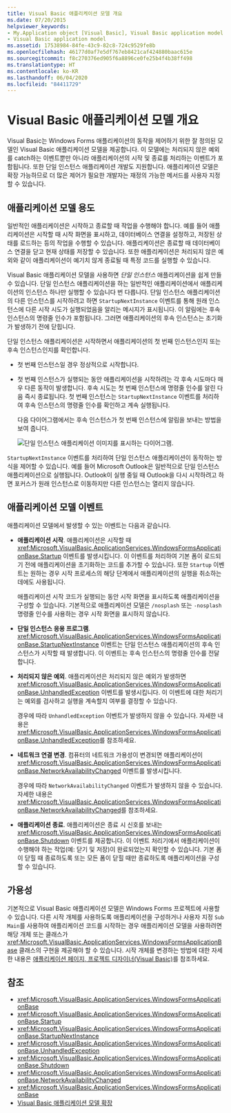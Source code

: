```yaml
---
title: Visual Basic 애플리케이션 모델 개요
ms.date: 07/20/2015
helpviewer_keywords:
- My.Application object [Visual Basic], Visual Basic application model
- Visual Basic application model
ms.assetid: 17538984-84fe-43c9-82c8-724c9529fe8b
ms.openlocfilehash: 46177d0af7e5df767eb8421caf424880baac615e
ms.sourcegitcommit: f8c270376ed905f6a8896ce0fe25b4f4b38ff498
ms.translationtype: HT
ms.contentlocale: ko-KR
ms.lasthandoff: 06/04/2020
ms.locfileid: "84411729"
---
```

# <a name="overview-of-the-visual-basic-application-model"></a>Visual Basic 애플리케이션 모델 개요

Visual Basic는 Windows Forms 애플리케이션의 동작을 제어하기 위한 잘 정의된 모델인 Visual Basic 애플리케이션 모델을 제공합니다. 이 모델에는 처리되지 않은 예외를 catch하는 이벤트뿐만 아니라 애플리케이션의 시작 및 종료를 처리하는 이벤트가 포함됩니다. 또한 단일 인스턴스 애플리케이션 개발도 지원합니다. 애플리케이션 모델은 확장 가능하므로 더 많은 제어가 필요한 개발자는 재정의 가능한 메서드를 사용자 지정할 수 있습니다.  
  
## <a name="uses-for-the-application-model"></a>애플리케이션 모델 용도  

 일반적인 애플리케이션은 시작하고 종료할 때 작업을 수행해야 합니다. 예를 들어 애플리케이션은 시작할 때 시작 화면을 표시하고, 데이터베이스 연결을 설정하고, 저장된 상태를 로드하는 등의 작업을 수행할 수 있습니다. 애플리케이션은 종료할 때 데이터베이스 연결을 닫고 현재 상태를 저장할 수 있습니다. 또한 애플리케이션은 처리되지 않은 예외와 같이 애플리케이션이 예기치 않게 종료될 때 특정 코드를 실행할 수 있습니다.  
  
 Visual Basic 애플리케이션 모델을 사용하면 *단일 인스턴스* 애플리케이션을 쉽게 만들 수 있습니다. 단일 인스턴스 애플리케이션을 하는 일반적인 애플리케이션에서 애플리케이션의 인스턴스 하나만 실행할 수 있습니다 번 다릅니다. 단일 인스턴스 애플리케이션의 다른 인스턴스를 시작하려고 하면 `StartupNextInstance` 이벤트를 통해 원래 인스턴스에 다른 시작 시도가 실행되었음을 알리는 메시지가 표시됩니다. 이 알림에는 후속 인스턴스의 명령줄 인수가 포함됩니다. 그러면 애플리케이션의 후속 인스턴스는 초기화가 발생하기 전에 닫힙니다.  
  
 단일 인스턴스 애플리케이션은 시작하면서 애플리케이션의 첫 번째 인스턴스인지 또는 후속 인스턴스인지를 확인합니다.  
  
- 첫 번째 인스턴스일 경우 정상적으로 시작합니다.  
  
- 첫 번째 인스턴스가 실행되는 동안 애플리케이션을 시작하려는 각 후속 시도마다 매우 다른 동작이 발생합니다. 후속 시도는 첫 번째 인스턴스에 명령줄 인수를 알린 다음 즉시 종료됩니다. 첫 번째 인스턴스는 `StartupNextInstance` 이벤트를 처리하여 후속 인스턴스의 명령줄 인수를 확인하고 계속 실행됩니다.  
  
     다음 다이어그램에서는 후속 인스턴스가 첫 번째 인스턴스에 알림을 보내는 방법을 보여 줍니다.  
  
     ![단일 인스턴스 애플리케이션 이미지를 표시하는 다이어그램.](./media/overview-of-the-visual-basic-application-model/single-instance-application.gif)  
  
 `StartupNextInstance` 이벤트를 처리하여 단일 인스턴스 애플리케이션이 동작하는 방식을 제어할 수 있습니다. 예를 들어 Microsoft Outlook은 일반적으로 단일 인스턴스 애플리케이션으로 실행됩니다. Outlook이 실행 중일 때 Outlook을 다시 시작하려고 하면 포커스가 원래 인스턴스로 이동하지만 다른 인스턴스는 열리지 않습니다.  
  
## <a name="events-in-the-application-model"></a>애플리케이션 모델 이벤트  

 애플리케이션 모델에서 발생할 수 있는 이벤트는 다음과 같습니다.  
  
- **애플리케이션 시작**. 애플리케이션은 시작할 때 <xref:Microsoft.VisualBasic.ApplicationServices.WindowsFormsApplicationBase.Startup> 이벤트를 발생시킵니다. 이 이벤트를 처리하여 기본 폼이 로드되기 전에 애플리케이션을 초기화하는 코드를 추가할 수 있습니다. 또한 `Startup` 이벤트는 원하는 경우 시작 프로세스의 해당 단계에서 애플리케이션의 실행을 취소하는 데에도 사용됩니다.  
  
     애플리케이션 시작 코드가 실행되는 동안 시작 화면을 표시하도록 애플리케이션을 구성할 수 있습니다. 기본적으로 애플리케이션 모델은 `/nosplash` 또는 `-nosplash` 명령줄 인수를 사용하는 경우 시작 화면을 표시하지 않습니다.  
  
- **단일 인스턴스 응용 프로그램**. <xref:Microsoft.VisualBasic.ApplicationServices.WindowsFormsApplicationBase.StartupNextInstance> 이벤트는 단일 인스턴스 애플리케이션의 후속 인스턴스가 시작할 때 발생합니다. 이 이벤트는 후속 인스턴스의 명령줄 인수를 전달합니다.  
  
- **처리되지 않은 예외**. 애플리케이션은 처리되지 않은 예외가 발생하면 <xref:Microsoft.VisualBasic.ApplicationServices.WindowsFormsApplicationBase.UnhandledException> 이벤트를 발생시킵니다. 이 이벤트에 대한 처리기는 예외를 검사하고 실행을 계속할지 여부를 결정할 수 있습니다.  
  
     경우에 따라 `UnhandledException` 이벤트가 발생하지 않을 수 있습니다. 자세한 내용은 <xref:Microsoft.VisualBasic.ApplicationServices.WindowsFormsApplicationBase.UnhandledException>를 참조하세요.  
  
- **네트워크 연결 변경**. 컴퓨터의 네트워크 가용성이 변경되면 애플리케이션이 <xref:Microsoft.VisualBasic.ApplicationServices.WindowsFormsApplicationBase.NetworkAvailabilityChanged> 이벤트를 발생시킵니다.  
  
     경우에 따라 `NetworkAvailabilityChanged` 이벤트가 발생하지 않을 수 있습니다. 자세한 내용은 <xref:Microsoft.VisualBasic.ApplicationServices.WindowsFormsApplicationBase.NetworkAvailabilityChanged>를 참조하세요.  
  
- **애플리케이션 종료**. 애플리케이션은 종료 시 신호를 보내는 <xref:Microsoft.VisualBasic.ApplicationServices.WindowsFormsApplicationBase.Shutdown> 이벤트를 제공합니다. 이 이벤트 처리기에서 애플리케이션이 수행해야 하는 작업(예: 닫기 및 저장)이 완료되었는지 확인할 수 있습니다. 기본 폼이 닫힐 때 종료하도록 또는 모든 폼이 닫힐 때만 종료하도록 애플리케이션을 구성할 수 있습니다.  
  
## <a name="availability"></a>가용성  

 기본적으로 Visual Basic 애플리케이션 모델은 Windows Forms 프로젝트에 사용할 수 있습니다. 다른 시작 개체를 사용하도록 애플리케이션을 구성하거나 사용자 지정 `Sub Main`를 사용하여 애플리케이션 코드를 시작하는 경우 애플리케이션 모델을 사용하려면 해당 개체 또는 클래스가 <xref:Microsoft.VisualBasic.ApplicationServices.WindowsFormsApplicationBase> 클래스의 구현을 제공해야 할 수 있습니다. 시작 개체를 변경하는 방법에 대한 자세한 내용은 [애플리케이션 페이지, 프로젝트 디자이너(Visual Basic)](/visualstudio/ide/reference/application-page-project-designer-visual-basic)를 참조하세요.  
  
## <a name="see-also"></a>참조

- <xref:Microsoft.VisualBasic.ApplicationServices.WindowsFormsApplicationBase>
- <xref:Microsoft.VisualBasic.ApplicationServices.WindowsFormsApplicationBase.Startup>
- <xref:Microsoft.VisualBasic.ApplicationServices.WindowsFormsApplicationBase.StartupNextInstance>
- <xref:Microsoft.VisualBasic.ApplicationServices.WindowsFormsApplicationBase.UnhandledException>
- <xref:Microsoft.VisualBasic.ApplicationServices.WindowsFormsApplicationBase.Shutdown>
- <xref:Microsoft.VisualBasic.ApplicationServices.WindowsFormsApplicationBase.NetworkAvailabilityChanged>
- <xref:Microsoft.VisualBasic.ApplicationServices.WindowsFormsApplicationBase>
- [Visual Basic 애플리케이션 모델 확장](../customizing-extending-my/extending-the-visual-basic-application-model.md)
